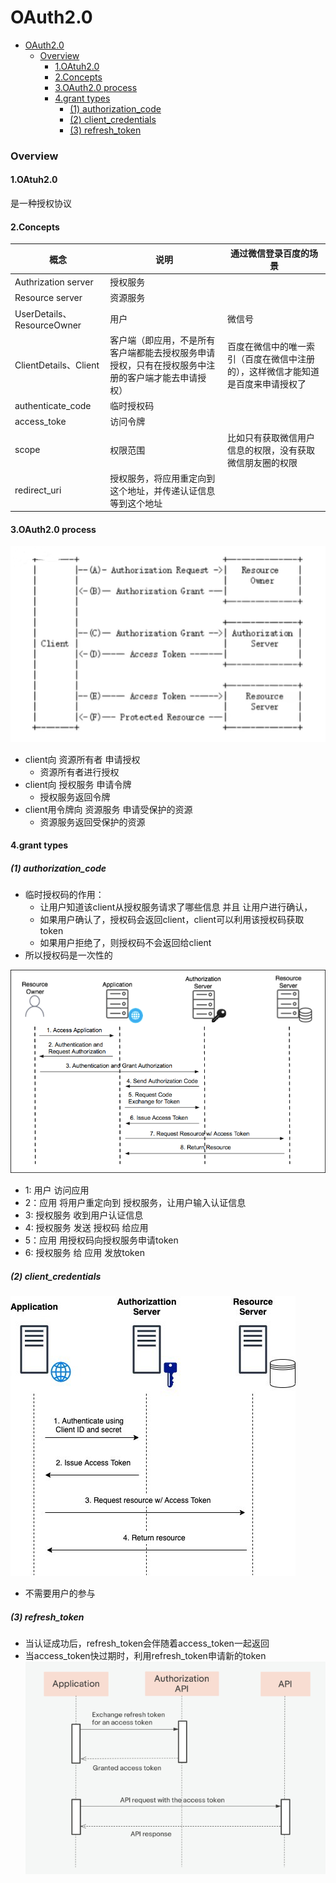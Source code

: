 # OAuth2.0


<!-- @import "[TOC]" {cmd="toc" depthFrom=1 depthTo=6 orderedList=false} -->

<!-- code_chunk_output -->

- [OAuth2.0](#oauth20)
    - [Overview](#overview)
      - [1.OAtuh2.0](#1oatuh20)
      - [2.Concepts](#2concepts)
      - [3.OAuth2.0 process](#3oauth20-process)
      - [4.grant types](#4grant-types)
        - [(1) authorization_code](#1-authorization_code)
        - [(2) client_credentials](#2-client_credentials)
        - [(3) refresh_token](#3-refresh_token)

<!-- /code_chunk_output -->


### Overview

#### 1.OAtuh2.0
是一种授权协议

#### 2.Concepts

|概念|说明|通过微信登录百度的场景|
|-|-|-|
|Authrization server|授权服务|
|Resource server|资源服务|
|UserDetails、ResourceOwner|用户|微信号|
|ClientDetails、Client|客户端（即应用，不是所有客户端都能去授权服务申请授权，只有在授权服务中注册的客户端才能去申请授权）|百度在微信中的唯一索引（百度在微信中注册的），这样微信才能知道是百度来申请授权了|
|authenticate_code|临时授权码|
|access_toke|访问令牌|
|scope|权限范围|比如只有获取微信用户信息的权限，没有获取微信朋友圈的权限|
|redirect_uri|授权服务，将应用重定向到这个地址，并传递认证信息等到这个地址|

#### 3.OAuth2.0 process
![](./imgs/oauth2_01.png)

* client向 资源所有者 申请授权
  * 资源所有者进行授权
* client向 授权服务 申请令牌
  * 授权服务返回令牌
* client用令牌向 资源服务 申请受保护的资源
  * 资源服务返回受保护的资源

#### 4.grant types

##### (1) authorization_code
* 临时授权码的作用：
  * 让用户知道该client从授权服务请求了哪些信息 并且 让用户进行确认，
  * 如果用户确认了，授权码会返回client，client可以利用该授权码获取token
  * 如果用户拒绝了，则授权码不会返回给client
* 所以授权码是一次性的

![](./imgs/oauth2_02.png)
* 1: 用户 访问应用
* 2：应用 将用户重定向到 授权服务，让用户输入认证信息
* 3: 授权服务 收到用户认证信息
* 4: 授权服务 发送 授权码 给应用
* 5：应用 用授权码向授权服务申请token
* 6: 授权服务 给 应用 发放token

##### (2) client_credentials
![](./imgs/oauth2_01.jpeg)

* 不需要用户的参与

##### (3) refresh_token
* 当认证成功后，refresh_token会伴随着access_token一起返回
* 当access_token快过期时，利用refresh_token申请新的token
![](./imgs/oauth2_03.png)